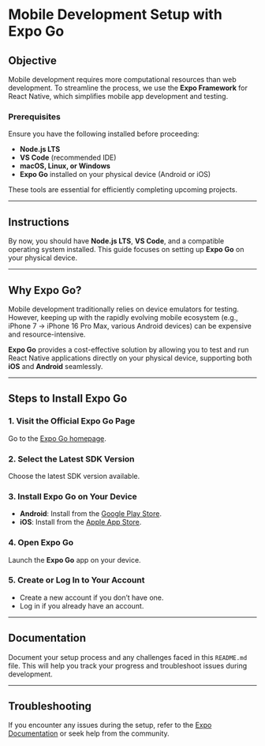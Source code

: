# Mobile Development Setup with Expo Go

## Objective
Mobile development requires more computational resources than web development. To streamline the process, we use the **Expo Framework** for React Native, which simplifies mobile app development and testing.

### Prerequisites
Ensure you have the following installed before proceeding:
- **Node.js LTS**
- **VS Code** (recommended IDE)
- **macOS, Linux, or Windows**
- **Expo Go** installed on your physical device (Android or iOS)

These tools are essential for efficiently completing upcoming projects.

---

## Instructions
By now, you should have **Node.js LTS**, **VS Code**, and a compatible operating system installed. This guide focuses on setting up **Expo Go** on your physical device.

---

## Why Expo Go?
Mobile development traditionally relies on device emulators for testing. However, keeping up with the rapidly evolving mobile ecosystem (e.g., iPhone 7 → iPhone 16 Pro Max, various Android devices) can be expensive and resource-intensive.

**Expo Go** provides a cost-effective solution by allowing you to test and run React Native applications directly on your physical device, supporting both **iOS** and **Android** seamlessly.

---

## Steps to Install Expo Go

### 1. Visit the Official Expo Go Page
Go to the [Expo Go homepage](https://expo.dev/go).

### 2. Select the Latest SDK Version
Choose the latest SDK version available.

### 3. Install Expo Go on Your Device
- **Android**: Install from the [Google Play Store](https://play.google.com/store/apps/details?id=host.exp.exponent).
- **iOS**: Install from the [Apple App Store](https://apps.apple.com/us/app/expo-go/id982107779).

### 4. Open Expo Go
Launch the **Expo Go** app on your device.

### 5. Create or Log In to Your Account
- Create a new account if you don’t have one.
- Log in if you already have an account.

---

## Documentation
Document your setup process and any challenges faced in this `README.md` file. This will help you track your progress and troubleshoot issues during development.

---

## Troubleshooting
If you encounter any issues during the setup, refer to the [Expo Documentation](https://docs.expo.dev/) or seek help from the community.
